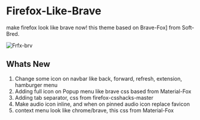 # Firefox-Like-Brave
make firefox look like brave now!
this theme based on Brave-Fox] from Soft-Bred.

![Frfx-brv](https://github.com/user-attachments/assets/9e46f61b-e0a6-47a2-ac79-3876e00eb430)

## Whats New
1. Change some icon on navbar like back, forward, refresh, extension, hamburger menu
2. Adding full icon on Popup menu like brave css based from Material-Fox
3. Adding tab separator, css from firefox-csshacks-master
4. Make audio icon inline, and when on pinned audio icon replace favicon
5. context menu look like chrome/brave, this css from Material-Fox
